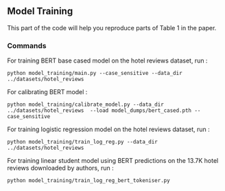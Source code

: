 ## Model Training 

This part of the code will help you reproduce parts of Table 1 in the paper.

### Commands 

For training BERT base cased model on the hotel reviews dataset, run  :

`python model_training/main.py --case_sensitive --data_dir ../datasets/hotel_reviews`

For calibrating BERT model :

`python model_training/calibrate_model.py --data_dir ../datasets/hotel_reviews  --load model_dumps/bert_cased.pth --case_sensitive`

For training logistic regression model on the hotel reviews dataset, run  :

`python model_training/train_log_reg.py --data_dir ../datasets/hotel_reviews`

For training linear student model using BERT predictions on the 13.7K hotel reviews downloaded by authors, run  :

`python model_training/train_log_reg_bert_tokeniser.py`
